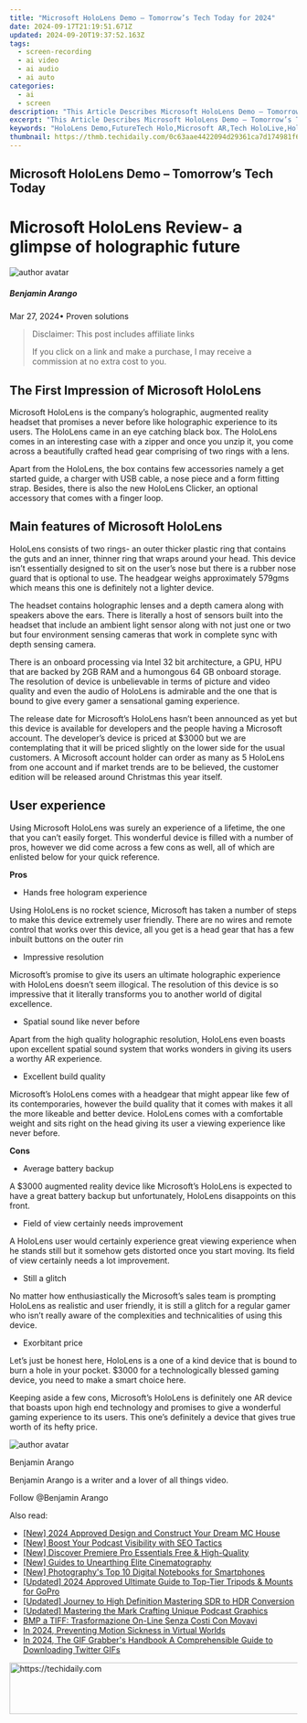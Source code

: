 ```yaml
---
title: "Microsoft HoloLens Demo – Tomorrow’s Tech Today for 2024"
date: 2024-09-17T21:19:51.671Z
updated: 2024-09-20T19:37:52.163Z
tags: 
  - screen-recording
  - ai video
  - ai audio
  - ai auto
categories: 
  - ai
  - screen
description: "This Article Describes Microsoft HoloLens Demo – Tomorrow’s Tech Today for 2024"
excerpt: "This Article Describes Microsoft HoloLens Demo – Tomorrow’s Tech Today for 2024"
keywords: "HoloLens Demo,FutureTech Holo,Microsoft AR,Tech HoloLive,HoloInteractive,Tomorrow's Innovation,NextGen Visualization"
thumbnail: https://thmb.techidaily.com/0c63aae4422094d29361ca7d174981f6a34db77ad2868353babe77ecee3079bf.jpg
---
```


## Microsoft HoloLens Demo – Tomorrow’s Tech Today

# Microsoft HoloLens Review- a glimpse of holographic future

![author avatar](https://images.wondershare.com/filmora/article-images/benjamin-arango-author.jpg)

##### Benjamin Arango

 Mar 27, 2024• Proven solutions

>  Disclaimer: This post includes affiliate links
>
>  If you click on a link and make a purchase, I may receive a commission at no extra cost to you.
>

## The First Impression of Microsoft HoloLens

 Microsoft HoloLens is the company’s holographic, augmented reality headset that promises a never before like holographic experience to its users. The HoloLens came in an eye catching black box. The HoloLens comes in an interesting case with a zipper and once you unzip it, you come across a beautifully crafted head gear comprising of two rings with a lens.

 Apart from the HoloLens, the box contains few accessories namely a get started guide, a charger with USB cable, a nose piece and a form fitting strap. Besides, there is also the new HoloLens Clicker, an optional accessory that comes with a finger loop.

## Main features of Microsoft HoloLens

 HoloLens consists of two rings- an outer thicker plastic ring that contains the guts and an inner, thinner ring that wraps around your head. This device isn’t essentially designed to sit on the user’s nose but there is a rubber nose guard that is optional to use. The headgear weighs approximately 579gms which means this one is definitely not a lighter device.

 The headset contains holographic lenses and a depth camera along with speakers above the ears. There is literally a host of sensors built into the headset that include an ambient light sensor along with not just one or two but four environment sensing cameras that work in complete sync with depth sensing camera.

 There is an onboard processing via Intel 32 bit architecture, a GPU, HPU that are backed by 2GB RAM and a humongous 64 GB onboard storage. The resolution of device is unbelievable in terms of picture and video quality and even the audio of HoloLens is admirable and the one that is bound to give every gamer a sensational gaming experience.

 The release date for Microsoft’s HoloLens hasn’t been announced as yet but this device is available for developers and the people having a Microsoft account. The developer’s device is priced at $3000 but we are contemplating that it will be priced slightly on the lower side for the usual customers. A Microsoft account holder can order as many as 5 HoloLens from one account and if market trends are to be believed, the customer edition will be released around Christmas this year itself.

## User experience

 Using Microsoft HoloLens was surely an experience of a lifetime, the one that you can’t easily forget. This wonderful device is filled with a number of pros, however we did come across a few cons as well, all of which are enlisted below for your quick reference.

**Pros**

* Hands free hologram experience

 Using HoloLens is no rocket science, Microsoft has taken a number of steps to make this device extremely user friendly. There are no wires and remote control that works over this device, all you get is a head gear that has a few inbuilt buttons on the outer rin

* Impressive resolution

 Microsoft’s promise to give its users an ultimate holographic experience with HoloLens doesn’t seem illogical. The resolution of this device is so impressive that it literally transforms you to another world of digital excellence.

* Spatial sound like never before

 Apart from the high quality holographic resolution, HoloLens even boasts upon excellent spatial sound system that works wonders in giving its users a worthy AR experience.

* Excellent build quality

 Microsoft’s HoloLens comes with a headgear that might appear like few of its contemporaries, however the build quality that it comes with makes it all the more likeable and better device. HoloLens comes with a comfortable weight and sits right on the head giving its user a viewing experience like never before.

**Cons**

* Average battery backup

 A $3000 augmented reality device like Microsoft’s HoloLens is expected to have a great battery backup but unfortunately, HoloLens disappoints on this front.

* Field of view certainly needs improvement

 A HoloLens user would certainly experience great viewing experience when he stands still but it somehow gets distorted once you start moving. Its field of view certainly needs a lot improvement.

* Still a glitch

 No matter how enthusiastically the Microsoft’s sales team is prompting HoloLens as realistic and user friendly, it is still a glitch for a regular gamer who isn’t really aware of the complexities and technicalities of using this device.

* Exorbitant price

 Let’s just be honest here, HoloLens is a one of a kind device that is bound to burn a hole in your pocket. $3000 for a technologically blessed gaming device, you need to make a smart choice here.

 Keeping aside a few cons, Microsoft’s HoloLens is definitely one AR device that boasts upon high end technology and promises to give a wonderful gaming experience to its users. This one’s definitely a device that gives true worth of its hefty price.

![author avatar](https://images.wondershare.com/filmora/article-images/benjamin-arango-author.jpg)

Benjamin Arango

Benjamin Arango is a writer and a lover of all things video.

Follow @Benjamin Arango


<ins class="adsbygoogle"
     style="display:block"
     data-ad-format="autorelaxed"
     data-ad-client="ca-pub-7571918770474297"
     data-ad-slot="1223367746"></ins>



<ins class="adsbygoogle"
     style="display:block"
     data-ad-client="ca-pub-7571918770474297"
     data-ad-slot="8358498916"
     data-ad-format="auto"
     data-full-width-responsive="true"></ins>


<span class="atpl-alsoreadstyle">Also read:</span>
<div><ul>
<li><a href="https://screen-video-capture.techidaily.com/new-2024-approved-design-and-construct-your-dream-mc-house/"><u>[New] 2024 Approved Design and Construct Your Dream MC House</u></a></li>
<li><a href="https://fox-friendly.techidaily.com/new-boost-your-podcast-visibility-with-seo-tactics/"><u>[New] Boost Your Podcast Visibility with SEO Tactics</u></a></li>
<li><a href="https://fox-friendly.techidaily.com/new-discover-premiere-pro-essentials-free-and-high-quality/"><u>[New] Discover Premiere Pro Essentials Free & High-Quality</u></a></li>
<li><a href="https://fox-friendly.techidaily.com/new-guides-to-unearthing-elite-cinematography/"><u>[New] Guides to Unearthing Elite Cinematography</u></a></li>
<li><a href="https://extra-approaches.techidaily.com/new-photographys-top-10-digital-notebooks-for-smartphones/"><u>[New] Photography's Top 10 Digital Notebooks for Smartphones</u></a></li>
<li><a href="https://fox-friendly.techidaily.com/updated-2024-approved-ultimate-guide-to-top-tier-tripods-and-mounts-for-gopro/"><u>[Updated] 2024 Approved Ultimate Guide to Top-Tier Tripods & Mounts for GoPro</u></a></li>
<li><a href="https://extra-approaches.techidaily.com/updated-journey-to-high-definition-mastering-sdr-to-hdr-conversion/"><u>[Updated] Journey to High Definition Mastering SDR to HDR Conversion</u></a></li>
<li><a href="https://extra-approaches.techidaily.com/updated-mastering-the-mark-crafting-unique-podcast-graphics/"><u>[Updated] Mastering the Mark Crafting Unique Podcast Graphics</u></a></li>
<li><a href="https://win11-tips.techidaily.com/bmp-a-tiff-trasformazione-on-line-senza-costi-con-movavi/"><u>BMP a TIFF: Trasformazione On-Line Senza Costi Con Movavi</u></a></li>
<li><a href="https://fox-friendly.techidaily.com/in-2024-preventing-motion-sickness-in-virtual-worlds/"><u>In 2024, Preventing Motion Sickness in Virtual Worlds</u></a></li>
<li><a href="https://twitter-videos.techidaily.com/in-2024-the-gif-grabbers-handbook-a-comprehensible-guide-to-downloading-twitter-gifs/"><u>In 2024, The GIF Grabber's Handbook A Comprehensible Guide to Downloading Twitter GIFs</u></a></li>
</ul></div>

<!-- affiliate ads begin -->
<a href="https://aligracehair.sjv.io/c/5597632/2036501/19272" target="_top" id="2036501">
  <img src="//a.impactradius-go.com/display-ad/19272-2036501" border="0" alt="https://techidaily.com" width="728" height="90"/>
</a>
<img height="0" width="0" src="https://aligracehair.sjv.io/i/5597632/2036501/19272" style="position:absolute;visibility:hidden;" border="0" />
<!-- affiliate ads end -->

